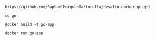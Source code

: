 ```
https://github.com/RaphaelMarquesMartorella/desafio-docker-go.git
```
```
cd go
```
```
docker build -t go-app
```
```
docker run go-app
```
